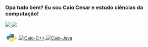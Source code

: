 ### Opa tudo bem? Eu sou Caio Cesar e estudo ciências da computação!

<div>
  <a href="https://github.com/caiocfpeixoto">
  <img height="180em" src="https://github-readme-stats.vercel.app/api?username=caiocfpeixoto&show_icons=true&theme=tokyonight&include_all_commits=true&count_private=true"/>
  <img height="180em" src="https://github-readme-stats.vercel.app/api/top-langs/?username=caiocfpeixoto&layout=compact&langs_count=11&theme=tokyonight"/>
</div>
<div style="display: inline_block"><br>
  <img align="center" alt="Caio-Python" height="30" width="40" src="https://raw.githubusercontent.com/devicons/devicon/master/icons/python/python-original.svg">
  <img align="center" alt="Caio-C++" height="30" width="40" src="https://cdn.jsdelivr.net/gh/devicons/devicon/icons/cplusplus/cplusplus-original.svg" />
  <img align="center" alt="Caio-Java" height="30" width="40" src="https://cdn.jsdelivr.net/gh/devicons/devicon/icons/java/java-original.svg" />
  
</div>


